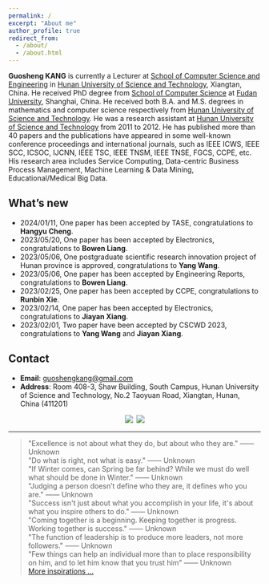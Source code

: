 ```yaml
---
permalink: /
excerpt: "About me"
author_profile: true
redirect_from: 
  - /about/
  - /about.html
---
```


**Guosheng KANG** is currently a Lecturer at [School of Computer Science and Engineering](http://computer.hnust.edu.cn/) in [Hunan University of Science and Technology](http://www.hnust.edu.cn/), Xiangtan, China. He received PhD degree from [School of Computer Science](http://www.cs.fudan.edu.cn/) at [Fudan University](https://www.fudan.edu.cn/), Shanghai, China. He received both B.A. and M.S. degrees in mathematics and computer science respectively from [Hunan University of Science and Technology](http://www.hnust.edu.cn/). He was a research assistant at [Hunan University of Science and Technology](http://www.hnust.edu.cn/) from 2011 to 2012. He has published more than 40 papers and the publications have appeared in some well-known conference proceedings and international journals, such as IEEE ICWS, IEEE SCC, ICSOC, IJCNN, IEEE TSC, IEEE TNSM, IEEE TNSE, FGCS, CCPE, etc. His research area includes Service Computing, Data-centric Business Process Management, Machine Learning & Data Mining, Educational/Medical Big Data.

What’s new
------
- 2024/01/11, One paper has been accepted by TASE, congratulations to **Hangyu Cheng**.
- 2023/05/20, One paper has been accepted by Electronics, congratulations to **Bowen Liang**.
- 2023/05/06, One postgraduate scientific research innovation project of Hunan province is approved, congratulations to **Yang Wang**.
- 2023/05/06, One paper has been accepted by Engineering Reports, congratulations to **Bowen Liang**.
- 2023/02/25, One paper has been accepted by CCPE, congratulations to **Runbin Xie**.
- 2023/02/14, One paper has been accepted by Electronics, congratulations to **Jiayan Xiang**.
- 2023/02/01, Two paper have been accepted by CSCWD 2023, congratulations to **Yang Wang** and **Jiayan Xiang**.

Contact
------
* **Email**: guoshengkang@gmail.com
* **Address**: Room 408-3, Shaw Building, South Campus, Hunan University of Science and Technology, No.2 Taoyuan Road, Xiangtan, Hunan, China (411201)

<center><a href="http://www.hnust.edu.cn/"  title="HNUST"><img src="http://guoshengkang.github.io/images/HNUST-logo.png" /></a>&ensp;<a href="http://www.fudan.edu.cn"  title="FUDAN"><img src="http://guoshengkang.github.io/images/FUDAN-logo.png" /></a></center>

------
> "Excellence is not about what they do, but about who they are." —— Unknown  
> "Do what is right, not what is easy." —— Unknown  
> "If Winter comes, can Spring be far behind? While we must do well what should be done in Winter." —— Unknown   
> "Judging a person doesn’t define who they are, it defines who you are." —— Unknown   
> "Success isn't just about what you accomplish in your life, it's about what you inspire others to do."  —— Unknown  
> "Coming together is a beginning. Keeping together is progress. Working together is success."  —— Unknown  
> "The function of leadership is to produce more leaders, not more followers."  —— Unknown  
> "Few things can help an individual more than to place responsibility on him, and to let him know that you trust him"  —— Unknown  
[More inspirations ...](http://guoshengkang.github.io/Misc/inspirations)
